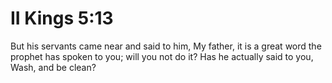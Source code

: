 # II Kings 5:13

But his servants came near and said to him, My father, it is a great word the prophet has spoken to you; will you not do it? Has he actually said to you, Wash, and be clean?
